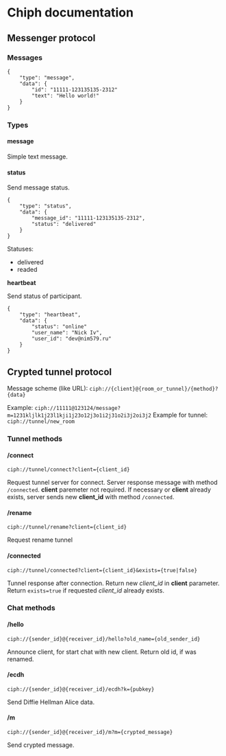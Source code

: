 # Chiph documentation

## Messenger protocol

### Messages

```
{
    "type": "message",
    "data": {
        "id": "11111-123135135-2312"
        "text": "Hello world!"
    }
}
```

### Types

#### message

Simple text message.

#### status

Send message status.

```
{
    "type": "status",
    "data": {
        "message_id": "11111-123135135-2312",
        "status": "delivered"
    }
}
```

Statuses:
- delivered
- readed

**heartbeat**

Send status of participant.

```
{
    "type": "heartbeat",
    "data": {
        "status": "online"
        "user_name": "Nick Iv",
        "user_id": "dev@nim579.ru"
    }
}
```

## Crypted tunnel protocol

Message scheme (like URL): `ciph://{client}@{room_or_tunnel}/{method}?{data}`

Example: `ciph://11111@123124/message?m=1231kljlk1j23l1kji1j23o12j3o1i2j31o2i3j2oi3j2`
Example for tunnel: `ciph://tunnel/new_room`

### Tunnel methods

#### /connect

`ciph://tunnel/connect?client={client_id}`

Request tunnel server for connect. Server response message with method `/connected`.
**client** paremeter not required. If necessary or **client** already exists, server sends new **client_id** with method `/connected`.

#### /rename

`ciph://tunnel/rename?client={client_id}`

Request rename tunnel

#### /connected

`ciph://tunnel/connected?client={client_id}&exists={true|false}`

Tunnel response after connection. Return new *client_id* in **client** parameter. Return `exists=true` if requested *client_id* already exists.

### Chat methods

#### /hello

`ciph://{sender_id}@{receiver_id}/hello?old_name={old_sender_id}`

Announce client, for start chat with new client. Return old id, if was renamed.

#### /ecdh

`ciph://{sender_id}@{receiver_id}/ecdh?k={pubkey}`

Send Diffie Hellman Alice data.

#### /m

`ciph://{sender_id}@{receiver_id}/m?m={crypted_message}`

Send crypted message.
